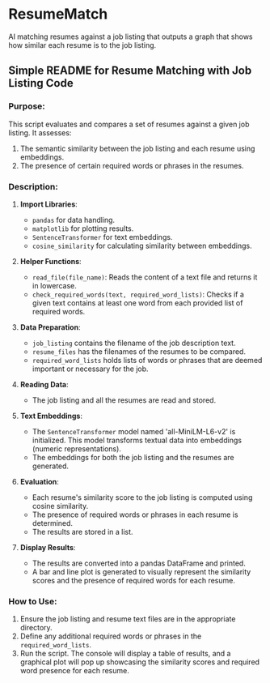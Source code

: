 # ResumeMatch
AI matching resumes against a job listing that outputs a graph that shows how similar each resume is to the job listing.

## Simple README for Resume Matching with Job Listing Code

### Purpose:
This script evaluates and compares a set of resumes against a given job listing. It assesses:
1. The semantic similarity between the job listing and each resume using embeddings.
2. The presence of certain required words or phrases in the resumes.

### Description:

1. **Import Libraries**: 
   - `pandas` for data handling.
   - `matplotlib` for plotting results.
   - `SentenceTransformer` for text embeddings.
   - `cosine_similarity` for calculating similarity between embeddings.

2. **Helper Functions**:
   - `read_file(file_name)`: Reads the content of a text file and returns it in lowercase.
   - `check_required_words(text, required_word_lists)`: Checks if a given text contains at least one word from each provided list of required words.

3. **Data Preparation**:
   - `job_listing` contains the filename of the job description text.
   - `resume_files` has the filenames of the resumes to be compared.
   - `required_word_lists` holds lists of words or phrases that are deemed important or necessary for the job.

4. **Reading Data**:
   - The job listing and all the resumes are read and stored.

5. **Text Embeddings**:
   - The `SentenceTransformer` model named 'all-MiniLM-L6-v2' is initialized. This model transforms textual data into embeddings (numeric representations).
   - The embeddings for both the job listing and the resumes are generated.

6. **Evaluation**:
   - Each resume's similarity score to the job listing is computed using cosine similarity.
   - The presence of required words or phrases in each resume is determined.
   - The results are stored in a list.

7. **Display Results**:
   - The results are converted into a pandas DataFrame and printed.
   - A bar and line plot is generated to visually represent the similarity scores and the presence of required words for each resume.

### How to Use:
1. Ensure the job listing and resume text files are in the appropriate directory.
2. Define any additional required words or phrases in the `required_word_lists`.
3. Run the script. The console will display a table of results, and a graphical plot will pop up showcasing the similarity scores and required word presence for each resume.
